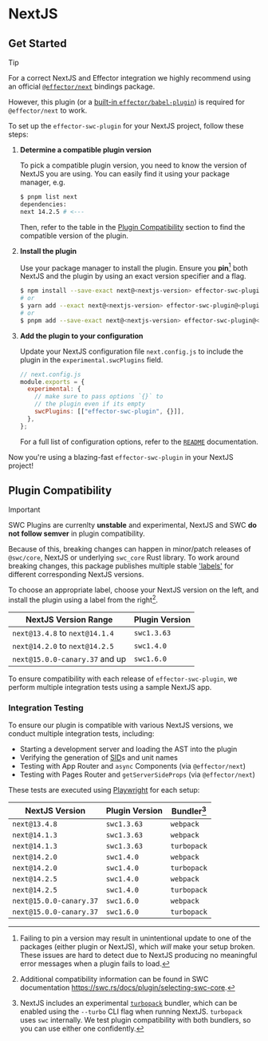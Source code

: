 # NextJS

## Get Started

> [!TIP]
> For a correct NextJS and Effector integration we highly recommend using an official [`@effector/next`](https://github.com/effector/next/#readme) bindings package.
>
> However, this plugin (or a [built-in `effector/babel-plugin`](https://effector.dev/en/api/effector/babel-plugin/)) is required for `@effector/next` to work.

To set up the `effector-swc-plugin` for your NextJS project, follow these steps:

1. **Determine a compatible plugin version**

   To pick a compatible plugin version, you need to know the version of NextJS you are using. You can easily find it using your package manager, e.g.

   ```bash
   $ pnpm list next
   dependencies:
   next 14.2.5 # <---
   ```

   Then, refer to the table in the [Plugin Compatibility](#Plugin-Compatibility) section to find the compatible version of the plugin.

1. **Install the plugin**

   Use your package manager to install the plugin. Ensure you **pin**[^1] both NextJS and the plugin by using an exact version specifier and a flag.

   ```bash
   $ npm install --save-exact next@<nextjs-version> effector-swc-plugin@<plugin-version>
   # or
   $ yarn add --exact next@<nextjs-version> effector-swc-plugin@<plugin-version>
   # or
   $ pnpm add --save-exact next@<nextjs-version> effector-swc-plugin@<plugin-version>
   ```

1. **Add the plugin to your configuration**

   Update your NextJS configuration file `next.config.js` to include the plugin in the `experimental.swcPlugins` field.

   ```js
   // next.config.js
   module.exports = {
     experimental: {
       // make sure to pass options `{}` to
       // the plugin even if its empty
       swcPlugins: [["effector-swc-plugin", {}]],
     },
   };
   ```

   For a full list of configuration options, refer to the [`README`](https://github.com/kireevmp/effector-swc-plugin/#readme) documentation.

Now you're using a blazing-fast `effector-swc-plugin` in your NextJS project!

## Plugin Compatibility

> [!IMPORTANT]
> SWC Plugins are currenlty **unstable** and experimental, NextJS and SWC **do not follow semver** in plugin compatibility.

Because of this, breaking changes can happen in minor/patch releases of `@swc/core`, NextJS or underlying `swc_core` Rust library.
To work around breaking changes, this package publishes multiple stable ['labels'](https://semver.org/#spec-item-9) for different corresponding NextJS versions.

To choose an appropriate label, choose your NextJS version on the left, and install the plugin using a label from the right[^2].

| NextJS Version Range           | Plugin Version |
| ------------------------------ | -------------- |
| `next@13.4.8` to `next@14.1.4` | `swc1.3.63`    |
| `next@14.2.0` to `next@14.2.5` | `swc1.4.0`     |
| `next@15.0.0-canary.37` and up | `swc1.6.0`     |

To ensure compatibility with each release of `effector-swc-plugin`, we perform multiple integration tests using a sample NextJS app.

### Integration Testing

To ensure our plugin is compatible with various NextJS versions, we conduct multiple integration tests, including:

- Starting a development server and loading the AST into the plugin
- Verifying the generation of [SID](https://effector.dev/en/explanation/sids/)s and unit names
- Testing with App Router and `async` Components (via `@effector/next`)
- Testing with Pages Router and `getServerSideProps` (via `@effector/next`)

These tests are executed using [Playwright](https://github.com/Microsoft/playwright) for each setup:

| NextJS Version          | Plugin Version | Bundler[^3] |
| ----------------------- | -------------- | ----------- |
| `next@13.4.8`           | `swc1.3.63`    | `webpack`   |
| `next@14.1.3`           | `swc1.3.63`    | `webpack`   |
| `next@14.1.3`           | `swc1.3.63`    | `turbopack` |
| `next@14.2.0`           | `swc1.4.0`     | `webpack`   |
| `next@14.2.0`           | `swc1.4.0`     | `turbopack` |
| `next@14.2.5`           | `swc1.4.0`     | `webpack`   |
| `next@14.2.5`           | `swc1.4.0`     | `turbopack` |
| `next@15.0.0-canary.37` | `swc1.6.0`     | `webpack`   |
| `next@15.0.0-canary.37` | `swc1.6.0`     | `turbopack` |

[^1]:
    Failing to pin a version may result in unintentional update to one of the packages (either plugin or NextJS), which _will_ make your setup broken.
    These issues are hard to detect due to NextJS producing no meaningful error messages when a plugin fails to load.

[^2]: Additional compatibility information can be found in SWC documentation <https://swc.rs/docs/plugin/selecting-swc-core>.
[^3]:
    NextJS includes an experimental [`turbopack`](https://nextjs.org/docs/architecture/turbopack) bundler, which can be enabled using the `--turbo` CLI flag when running NextJS. `turbopack` uses `swc` internally.
    We test plugin compatibility with both bundlers, so you can use either one confidently.
